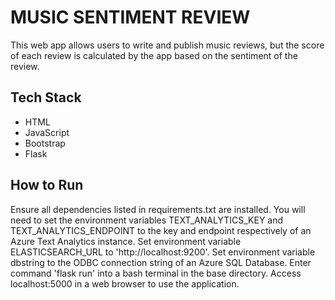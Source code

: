 # MUSIC SENTIMENT REVIEW
This web app allows users to write and publish music reviews, but the score of each review is calculated by the app based on the sentiment of the review.

## Tech Stack
* HTML
* JavaScript
* Bootstrap
* Flask

## How to Run
Ensure all dependencies listed in requirements.txt are installed. You will need to set the environment variables TEXT_ANALYTICS_KEY and TEXT_ANALYTICS_ENDPOINT to the key and endpoint respectively of an Azure Text Analytics instance. Set environment variable ELASTICSEARCH_URL to 'http://localhost:9200'. Set environment variable dbstring to the ODBC connection string of an Azure SQL Database. Enter command 'flask run' into a bash terminal in the base directory. Access localhost:5000 in a web browser to use the application.